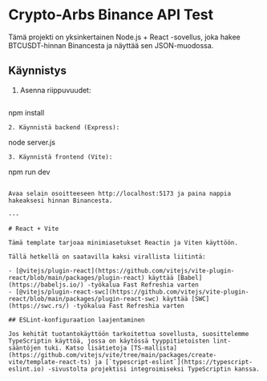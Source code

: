 # Crypto-Arbs Binance API Test

Tämä projekti on yksinkertainen Node.js + React -sovellus, joka hakee BTCUSDT-hinnan Binancesta ja näyttää sen JSON-muodossa.

## Käynnistys

1. Asenna riippuvuudet:
   ```
npm install
   ```
2. Käynnistä backend (Express):
   ```
node server.js
   ```
3. Käynnistä frontend (Vite):
   ```
npm run dev
   ```

Avaa selain osoitteeseen http://localhost:5173 ja paina nappia hakeaksesi hinnan Binancesta.

---

# React + Vite

Tämä template tarjoaa minimiasetukset Reactin ja Viten käyttöön.

Tällä hetkellä on saatavilla kaksi virallista liitintä:

- [@vitejs/plugin-react](https://github.com/vitejs/vite-plugin-react/blob/main/packages/plugin-react) käyttää [Babel](https://babeljs.io/) -työkalua Fast Refreshia varten
- [@vitejs/plugin-react-swc](https://github.com/vitejs/vite-plugin-react/blob/main/packages/plugin-react-swc) käyttää [SWC](https://swc.rs/) -työkalua Fast Refreshia varten

## ESLint-konfiguraation laajentaminen

Jos kehität tuotantokäyttöön tarkoitettua sovellusta, suosittelemme TypeScriptin käyttöä, jossa on käytössä tyyppitietoisten lint-sääntöjen tuki. Katso lisätietoja [TS-mallista](https://github.com/vitejs/vite/tree/main/packages/create-vite/template-react-ts) ja [`typescript-eslint`](https://typescript-eslint.io) -sivustolta projektisi integroimiseksi TypeScriptin kanssa.
